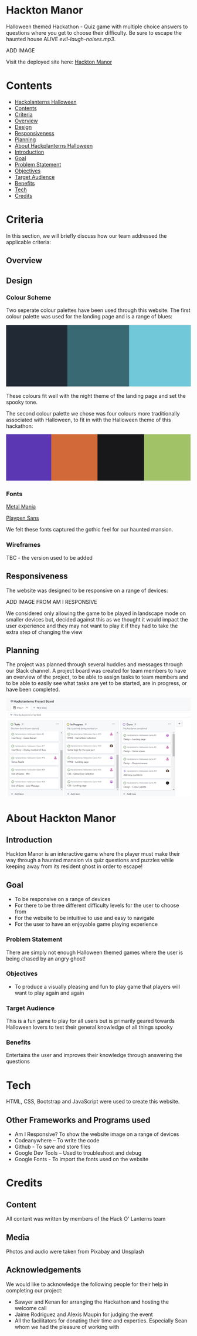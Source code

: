 # Hackton Manor
Halloween themed Hackathon - Quiz game with multiple choice answers to questions where you get to choose their
difficulty. Be sure to escape the haunted house ALIVE *evil-laugh-noises.mp3*.

ADD IMAGE

Visit the deployed site here: [Hackton Manor](https://renaldas0.github.io/Hackolanterns-Halloween-Game/)

# Contents

- [Hackolanterns Halloween](#hackolanterns-halloween)
- [Contents](#contents)
- [Criteria](#criteria)
- [Overview](#overview)
- [Design](#design)
- [Responsiveness](#responsiveness)
- [Planning](#planning)
- [About Hackplanterns Halloween](#about-hackolanterns-halloween)
- [Introduction](#introduction)
- [Goal](#goal)
- [Problem Statement](#problem-statement)
- [Objectives](#objectives)
- [Target Audience](#target-audience)
- [Benefits](#benefits)
- [Tech](#tech)
- [Credits](#credits)

# Criteria

In this section, we will briefly discuss how our team addressed the applicable criteria:

## Overview

## Design

### Colour Scheme

Two seperate colour palettes have been used through this website. The first colour palette was used for the landing page and is a range of blues:

![blue colour image](assets/images/readme-images/blue-colours.png)

These colours fit well with the night theme of the landing page and set the spooky tone.

The second colour palette we chose was four colours more traditionally associated with Halloween, to fit in with the
Halloween theme of this hackathon:

![halloween colour image](assets/images/readme-images/halloween-colours.png)

### Fonts

[Metal Mania](https://fonts.google.com/specimen/Metal+Mania?query=metal+mania)

[Playpen Sans](https://fonts.google.com/specimen/Playpen+Sans)

We felt these fonts captured the gothic feel for our haunted mansion.

### Wireframes

TBC - the version used to be added

## Responsiveness

The website was designed to be responsive on a range of devices:

ADD IMAGE FROM AM I RESPONSIVE

We considered only allowing the game to be played in landscape mode on smaller devices but, decided against this as we
thought it would impact the user experience and they may not want to play it if they had to take the extra step of
changing the view

## Planning

The project was planned through several huddles and messages through our Slack channel. A project board was created for team members to have an overview of the project, to be able to assign tasks to team members and to be able to easily see what tasks are yet to be started, are in progress, or have been completed.

![screenshot of project board](assets/images/readme-images/project-board.png)

# About Hackton Manor

## Introduction

Hackton Manor is an interactive game where the player must make their way through a haunted mansion via quiz questions and puzzles while keeping away from its resident ghost in order to escape!

## Goal

- To be responsive on a range of devices
- For there to be three different difficulty levels for the user to choose from
- For the website to be intuitive to use and easy to navigate
- For the user to have an enjoyable game playing experience

### Problem Statement

There are simply not enough Halloween themed games where the user is being chased by an angry ghost!

### Objectives

- To produce a visually pleasing and fun to play game that players will want to play again and again

### Target Audience

This is a fun game to play for all users but is primarily geared towards Halloween lovers to test their general knowledge of all things spooky

### Benefits

Entertains the user and improves their knowledge through answering the questions

# Tech

HTML, CSS, Bootstrap and JavaScript were used to create this website.

## Other Frameworks and Programs used

- Am I Responsive? To show the website image on a range of devices
- Codeanywhere – To write the code
- Github - To save and store files
- Google Dev Tools – Used to troubleshoot and debug
- Google Fonts - To import the fonts used on the website

# Credits

## Content

All content was written by members of the Hack O' Lanterns team

## Media

Photos and audio were taken from Pixabay and Unsplash

## Acknowledgements

We would like to acknowledge the following people for their help in completing our project:

- Sawyer and Kenan for arranging the Hackathon and hosting the welcome call
- Jaime Rodriguez and Alexis Maupin for judging the event
- All the facilitators for donating their time and experties. Especially Sean whom we had the pleasure of working with
